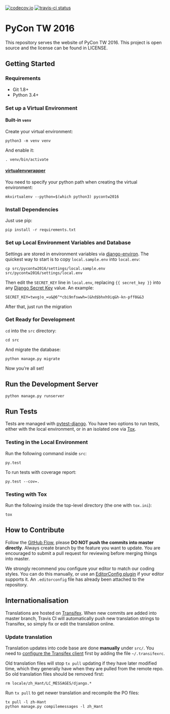 [![codecov.io](https://codecov.io/github/pycontw/pycontw2016/coverage.svg?branch=master)](https://codecov.io/github/pycontw/pycontw2016?branch=master)
[![travis-ci status](https://api.travis-ci.org/pycontw/pycontw2016.svg?branch-master)](https://travis-ci.org/pycontw/pycontw2016)

# PyCon TW 2016

This repository serves the website of PyCon TW 2016. This project is open source and the license can be found in LICENSE.

## Getting Started

### Requirements

- Git 1.8+
- Python 3.4+

### Set up a Virtual Environment

#### Built-in `venv`

Create your virtual environment:

    python3 -m venv venv

And enable it:

    . venv/bin/activate

#### [virtualenvwrapper](https://virtualenvwrapper.readthedocs.org)

You need to specify your python path when creating the virtual environment:

    mkvirtualenv --python=$(which python3) pycontw2016

### Install Dependencies

Just use pip:

    pip install -r requirements.txt

### Set up Local Environment Variables and Database

Settings are stored in environment variables via [django-environ](http://django-environ.readthedocs.org/en/latest/). The quickest way to start is to copy `local.sample.env` into `local.env`:

    cp src/pycontw2016/settings/local.sample.env src/pycontw2016/settings/local.env

Then edit the `SECRET_KEY` line in `local.env`, replacing `{{ secret_key }}` into any [Django Secret Key](http://www.miniwebtool.com/django-secret-key-generator/) value. An example:

    SECRET_KEY=twvg)o_=u&@6^*cbi9nfswwh=(&hd$bhxh9iq&h-kn-pff0&&3

After that, just run the migration

### Get Ready for Development

`cd` into the `src` directory:

    cd src

And migrate the database:

    python manage.py migrate

Now you’re all set!

## Run the Development Server

    python manage.py runserver

## Run Tests

Tests are managed with [pytest-django](http://pytest-django.readthedocs.org/en/latest/tutorial.html). You have two options to run tests, either with the local environment, or in an isolated one via [Tox](http://tox.readthedocs.org/en/latest/).


### Testing in the Local Environment

Run the following command inside `src`:

    py.test

To run tests with coverage report:

    py.test --cov=.


### Testing with Tox

Run the following inside the top-level directory (the one with `tox.ini`):

    tox


## How to Contribute

Follow the [GitHub Flow](https://guides.github.com/introduction/flow/), please **DO NOT push the commits into master directly**. Always create branch by the feature you want to update. You are encouraged to submit a pull request for reviewing before merging things into master.

We strongly recommend you configure your editor to match our coding styles. You can do this manually, or use an [EditorConfig plugin](http://editorconfig.org/#download) if your editor supports it. An `.editorconfig` file has already been attached to the repository.


## Internationalisation

Translations are hosted on [Transifex](https://www.transifex.com/pycon-taiwan/pycon-tw-2016/). When new commits are added into master branch, Travis CI will automatically push new translation strings to Transifex, so simply fix or edit the translation online.

### Update translation

Translation updates into code base are done **manually** under `src/`. You need to [configure the Transifex client](http://docs.transifex.com/client/config/) first by adding the file `~/.transifexrc`.

Old translation files will stop `tx pull` updating if they have later modified time, which they generally have when they are pulled from the remote repo. So old translation files should be removed first:

    rm locale/zh_Hant/LC_MESSAGES/django.*

Run `tx pull` to get newer translation and recompile the PO files:

    tx pull -l zh-Hant
    python manage.py compilemessages -l zh_Hant
